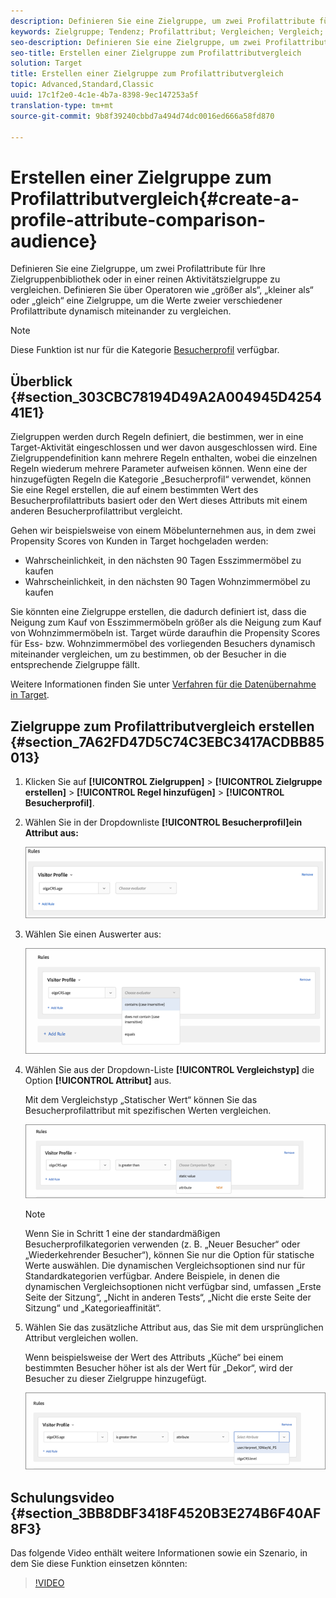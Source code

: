 ```yaml
---
description: Definieren Sie eine Zielgruppe, um zwei Profilattribute für Ihre Zielgruppenbibliothek oder in einer reinen Aktivitätszielgruppe zu vergleichen. Definieren Sie über Operatoren wie „größer als“, „kleiner als“ oder „gleich“ eine Zielgruppe, um die Werte zweier verschiedener Profilattribute dynamisch miteinander zu vergleichen.
keywords: Zielgruppe; Tendenz; Profilattribut; Vergleichen; Vergleich; Zielgruppe erstellen; Erstellen einer Zielgruppe
seo-description: Definieren Sie eine Zielgruppe, um zwei Profilattribute für Ihre Zielgruppenbibliothek oder in einer reinen Aktivitätszielgruppe zu vergleichen. Definieren Sie über Operatoren wie „größer als“, „kleiner als“ oder „gleich“ eine Zielgruppe, um die Werte zweier verschiedener Profilattribute dynamisch miteinander zu vergleichen.
seo-title: Erstellen einer Zielgruppe zum Profilattributvergleich
solution: Target
title: Erstellen einer Zielgruppe zum Profilattributvergleich
topic: Advanced,Standard,Classic
uuid: 17c1f2e0-4c1e-4b7a-8398-9ec147253a5f
translation-type: tm+mt
source-git-commit: 9b8f39240cbbd7a494d74dc0016ed666a58fd870

---
```



# Erstellen einer Zielgruppe zum Profilattributvergleich{#create-a-profile-attribute-comparison-audience}

Definieren Sie eine Zielgruppe, um zwei Profilattribute für Ihre Zielgruppenbibliothek oder in einer reinen Aktivitätszielgruppe zu vergleichen. Definieren Sie über Operatoren wie „größer als“, „kleiner als“ oder „gleich“ eine Zielgruppe, um die Werte zweier verschiedener Profilattribute dynamisch miteinander zu vergleichen.

>[!NOTE]
>
>Diese Funktion ist nur für die Kategorie [Besucherprofil](../../c-target/c-audiences/c-target-rules/visitor-profile.md#concept_E972690B9A4C4372A34229FA37EDA38E) verfügbar.

## Überblick {#section_303CBC78194D49A2A004945D425441E1}

Zielgruppen werden durch Regeln definiert, die bestimmen, wer in eine Target-Aktivität eingeschlossen und wer davon ausgeschlossen wird. Eine Zielgruppendefinition kann mehrere Regeln enthalten, wobei die einzelnen Regeln wiederum mehrere Parameter aufweisen können. Wenn eine der hinzugefügten Regeln die Kategorie „Besucherprofil“ verwendet, können Sie eine Regel erstellen, die auf einem bestimmten Wert des Besucherprofilattributs basiert oder den Wert dieses Attributs mit einem anderen Besucherprofilattribut vergleicht.

Gehen wir beispielsweise von einem Möbelunternehmen aus, in dem zwei Propensity Scores von Kunden in Target hochgeladen werden:

* Wahrscheinlichkeit, in den nächsten 90 Tagen Esszimmermöbel zu kaufen
* Wahrscheinlichkeit, in den nächsten 90 Tagen Wohnzimmermöbel zu kaufen

Sie könnten eine Zielgruppe erstellen, die dadurch definiert ist, dass die Neigung zum Kauf von Esszimmermöbeln größer als die Neigung zum Kauf von Wohnzimmermöbeln ist. Target würde daraufhin die Propensity Scores für Ess- bzw. Wohnzimmermöbel des vorliegenden Besuchers dynamisch miteinander vergleichen, um zu bestimmen, ob der Besucher in die entsprechende Zielgruppe fällt.

Weitere Informationen finden Sie unter     [Verfahren für die Datenübernahme in Target](../../c-implementing-target/c-considerations-before-you-implement-target/c-methods-to-get-data-into-target/methods-to-get-data-into-target.md#concept_0069C0EFB56C4700BB33F2F35C2B9B17).

## Zielgruppe zum Profilattributvergleich erstellen {#section_7A62FD47D5C74C3EBC3417ACDBB85013}

1. Klicken Sie auf **[!UICONTROL Zielgruppen]** &gt; **[!UICONTROL Zielgruppe erstellen]** &gt; **[!UICONTROL Regel hinzufügen]** &gt; **[!UICONTROL Besucherprofil]**.
1. Wählen Sie in der Dropdownliste **[!UICONTROL Besucherprofil]ein Attribut aus:**

   ![](assets/propensity_score_1.png)

1. Wählen Sie einen Auswerter aus:

   ![](assets/propensity_score_2.png)

1. Wählen Sie aus der Dropdown-Liste **[!UICONTROL Vergleichstyp]** die Option **[!UICONTROL Attribut]** aus.

   Mit dem Vergleichstyp „Statischer Wert“ können Sie das Besucherprofilattribut mit spezifischen Werten vergleichen.

   ![](assets/propensity_score_3.png)

   >[!NOTE]
   >
   >Wenn Sie in Schritt 1 eine der standardmäßigen Besucherprofilkategorien verwenden (z. B. „Neuer Besucher“ oder „Wiederkehrender Besucher“), können Sie nur die Option für statische Werte auswählen. Die dynamischen Vergleichsoptionen sind nur für Standardkategorien verfügbar. Andere Beispiele, in denen die dynamischen Vergleichsoptionen nicht verfügbar sind, umfassen „Erste Seite der Sitzung“, „Nicht in anderen Tests“, „Nicht die erste Seite der Sitzung“ und „Kategorieaffinität“.

1. Wählen Sie das zusätzliche Attribut aus, das Sie mit dem ursprünglichen Attribut vergleichen wollen.

   Wenn beispielsweise der Wert des Attributs „Küche“ bei einem bestimmten Besucher höher ist als der Wert für „Dekor“, wird der Besucher zu dieser Zielgruppe hinzugefügt.

   ![](assets/propensity_score_4.png)

## Schulungsvideo {#section_3BB8DBF3418F4520B3E274B6F40AF8F3}

Das folgende Video enthält weitere Informationen sowie ein Szenario, in dem Sie diese Funktion einsetzen könnten:

>[!VIDEO](https://video.tv.adobe.com/v/23218/)